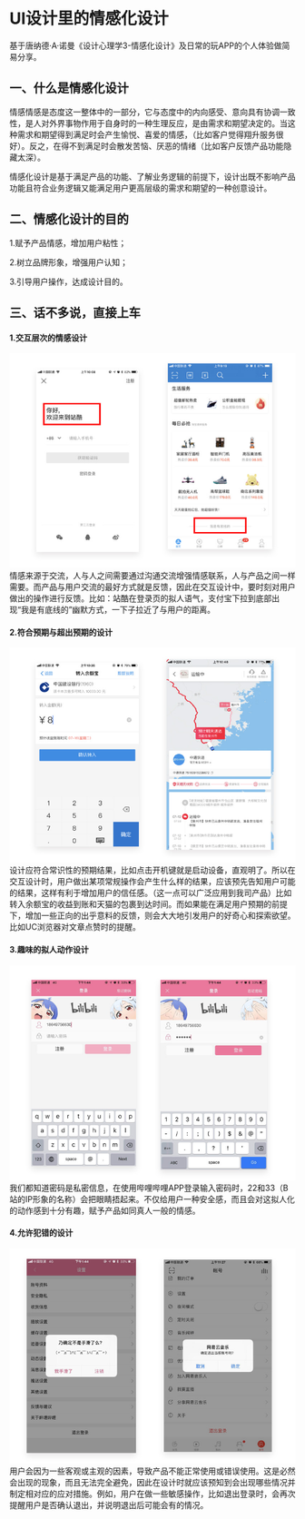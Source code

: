 # UI设计里的情感化设计    

基于唐纳德·A·诺曼《设计心理学3-情感化设计》及日常的玩APP的个人体验做简易分享。

## 一、什么是情感化设计
情感情感是态度这一整体中的一部分，它与态度中的内向感受、意向具有协调一致性，是人对外界事物作用于自身时的一种生理反应，是由需求和期望决定的。当这种需求和期望得到满足时会产生愉悦、喜爱的情感，（比如客户觉得翔升服务很好）。反之，在得不到满足时会散发苦恼、厌恶的情绪（比如客户反馈产品功能隐藏太深）。

情感化设计是基于满足产品的功能、了解业务逻辑的前提下，设计出既不影响产品功能且符合业务逻辑又能满足用户更高层级的需求和期望的一种创意设计。

## 二、情感化设计的目的
1.赋予产品情感，增加用户粘性；

2.树立品牌形象，增强用户认知；

3.引导用户操作，达成设计目的。

## 三、话不多说，直接上车
#### 1.交互层次的情感设计
![avatar](1.jpg/) 
情感来源于交流，人与人之间需要通过沟通交流增强情感联系，人与产品之间一样需要。而产品与用户交流的最好方式就是反馈，因此在交互设计中，要时刻对用户做出的操作进行反馈。比如：站酷在登录页的拟人语气，支付宝下拉到底部出现“我是有底线的”幽默方式，一下子拉近了与用户的距离。

#### 2.符合预期与超出预期的设计
![avatar](2.jpg/) 
设计应符合常识性的预期结果，比如点击开机键就是启动设备，直观明了。所以在交互设计时，用户做出某项常规操作会产生什么样的结果，应该预先告知用户可能的结果，这样有利于增加用户的信任感。（这一点可以广泛应用到我司产品）比如转入余额宝的收益到账和天猫的包裹到达时间。而如果能在满足用户预期的前提下，增加一些正向的出乎意料的反馈，则会大大地引发用户的好奇心和探索欲望。比如UC浏览器对文章点赞时的提醒。

#### 3.趣味的拟人动作设计
![avatar](3.jpg/) 
我们都知道密码是私密信息，在使用哔哩哔哩APP登录输入密码时，22和33（B站的IP形象的名称）会把眼睛捂起来。不仅给用户一种安全感，而且会对这拟人化的动作感到十分有趣，赋予产品如同真人一般的情感。

#### 4.允许犯错的设计
![avatar](4.jpg/)
用户会因为一些客观或主观的因素，导致产品不能正常使用或错误使用。这是必然会出现的现象，而且无法完全避免，因此在设计时就应该预知到会出现哪些情况并制定相对应的应对措施。例如，用户在做一些敏感操作，比如退出登录时，会再次提醒用户是否确认退出，并说明退出后可能会有的情况。
